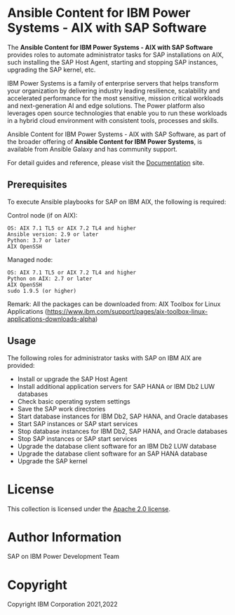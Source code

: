 # Ansible Content for IBM Power Systems - AIX with SAP Software

The <b>Ansible Content for IBM Power Systems - AIX with SAP Software</b> provides roles to automate administrator tasks for SAP installations on AIX, such installing the SAP Host Agent, starting and stopping SAP instances, upgrading the SAP kernel, etc.

IBM Power Systems is a family of enterprise servers that helps transform your organization by delivering industry leading resilience, scalability and accelerated performance for the most sensitive, mission critical workloads and next-generation AI and edge solutions. The Power platform also leverages open source technologies that enable you to run these workloads in a hybrid cloud environment with consistent tools, processes and skills.

Ansible Content for IBM Power Systems - AIX with SAP Software, as part of the broader offering of <b>Ansible Content for IBM Power Systems</b>, is available from Ansible Galaxy and has community support.

For detail guides and reference, please visit the <a href="https://ibm.github.io/ansible-power-aix-sap/">Documentation</a> site.

## Prerequisites

To execute Ansible playbooks for SAP on IBM AIX, the following is required:

Control node (if on AIX):

    OS: AIX 7.1 TL5 or AIX 7.2 TL4 and higher
    Ansible version: 2.9 or later
    Python: 3.7 or later
    AIX OpenSSH

Managed node:

    OS: AIX 7.1 TL5 or AIX 7.2 TL4 and higher
    Python on AIX: 2.7 or later
    AIX OpenSSH
    sudo 1.9.5 (or higher)

Remark: All the packages can be downloaded from:
        AIX Toolbox for Linux Applications (https://www.ibm.com/support/pages/aix-toolbox-linux-applications-downloads-alpha)

## Usage

The following roles for administrator tasks with SAP on IBM AIX are provided:

- Install or upgrade the SAP Host Agent
- Install additional application servers for SAP HANA or IBM Db2 LUW databases
- Check basic operating system settings
- Save the SAP work directories
- Start database instances for IBM Db2, SAP HANA, and Oracle databases
- Start SAP instances or SAP start services
- Stop database instances for IBM Db2, SAP HANA, and Oracle databases
- Stop SAP instances or SAP start services
- Upgrade the database client software for an IBM Db2 LUW database
- Upgrade the database client software for an SAP HANA database
- Upgrade the SAP kernel

# License

This collection is licensed under the [Apache 2.0 license](http://www.apache.org/licenses/LICENSE-2.0).

# Author Information

SAP on IBM Power Development Team

# Copyright

Copyright IBM Corporation 2021,2022
